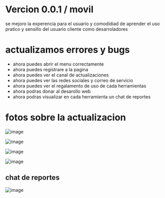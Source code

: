 # Vercion 0.0.1 / movil
se mejoro la experencia para el usuario y comodidiad de aprender 
el uso pratico y sensillo del usuario cliente como desarroladores

# actualizamos errores y bugs
- ahora puedes abrir el menu correctamente 
- ahora puedes registrare a la pagina
- ahora puedes ver el canal de actualizaciones
- ahora puedes ver las redes sociales y correo de servicio
- ahora puedes ver el regalamento de uso de cada herramientas
- ahora podras donar al desarollo web
- ahora podras visualizar en cada herramienta un chat de reportes 

# fotos sobre la actualizacion 
![image](https://github.com/AvastrOficial/ToolApiKeys/assets/91764815/70834ec9-f8ba-4cf4-95f2-398f143fd7aa)

![image](https://github.com/AvastrOficial/ToolApiKeys/assets/91764815/ec09654a-2cc0-4a6e-9d05-1b95a9ebebfa)

![image](https://github.com/AvastrOficial/ToolApiKeys/assets/91764815/5025be3e-a860-4fac-b253-8fe82a6df000)

![image](https://github.com/AvastrOficial/ToolApiKeys/assets/91764815/752d756e-b24c-47ed-a83f-ce2c94688178)

## chat de reportes 
![image](https://github.com/AvastrOficial/ToolApiKeys/assets/91764815/743d9841-71f5-498e-92c6-5e218bbf55ae)

